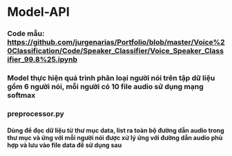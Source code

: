 # Model-API
### Code mẫu: https://github.com/jurgenarias/Portfolio/blob/master/Voice%20Classification/Code/Speaker_Classifier/Voice_Speaker_Classifier_99.8%25.ipynb

### Model thực hiện quá trình phân loại người nói trên tập dữ liệu gồm 6 người nói, mỗi người có 10 file audio sử dụng mạng softmax

### preprocessor.py
####  Dùng để đọc dữ liệu từ thư mục data, list ra toàn bộ đường dẫn audio trong thư mục và ứng với mỗi người nói được xử lý ứng với đường dẫn audio phù hợp và lưu vào file data để sử dụng sau


